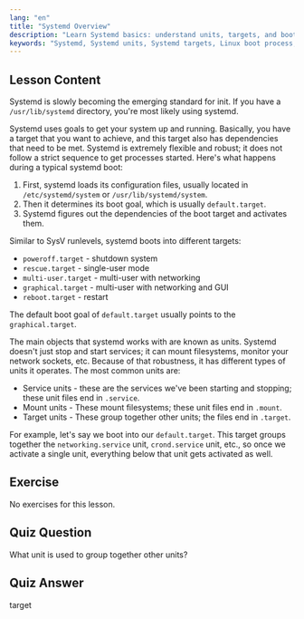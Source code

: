 ```yaml
---
lang: "en"
title: "Systemd Overview"
description: "Learn Systemd basics: understand units, targets, and boot process. Discover how Systemd manages services and system states in Linux. Start your journey!"
keywords: "Systemd, Systemd units, Systemd targets, Linux boot process, Linux services, beginner, tutorial, guide"
---
```


## Lesson Content

Systemd is slowly becoming the emerging standard for init. If you have a `/usr/lib/systemd` directory, you're most likely using systemd.

Systemd uses goals to get your system up and running. Basically, you have a target that you want to achieve, and this target also has dependencies that need to be met. Systemd is extremely flexible and robust; it does not follow a strict sequence to get processes started. Here's what happens during a typical systemd boot:

1. First, systemd loads its configuration files, usually located in `/etc/systemd/system` or `/usr/lib/systemd/system`.
2. Then it determines its boot goal, which is usually `default.target`.
3. Systemd figures out the dependencies of the boot target and activates them.

Similar to SysV runlevels, systemd boots into different targets:

- `poweroff.target` - shutdown system
- `rescue.target` - single-user mode
- `multi-user.target` - multi-user with networking
- `graphical.target` - multi-user with networking and GUI
- `reboot.target` - restart

The default boot goal of `default.target` usually points to the `graphical.target`.

The main objects that systemd works with are known as units. Systemd doesn't just stop and start services; it can mount filesystems, monitor your network sockets, etc. Because of that robustness, it has different types of units it operates. The most common units are:

- Service units - these are the services we've been starting and stopping; these unit files end in `.service`.
- Mount units - These mount filesystems; these unit files end in `.mount`.
- Target units - These group together other units; the files end in `.target`.

For example, let's say we boot into our `default.target`. This target groups together the `networking.service` unit, `crond.service` unit, etc., so once we activate a single unit, everything below that unit gets activated as well.

## Exercise

No exercises for this lesson.

## Quiz Question

What unit is used to group together other units?

## Quiz Answer

target
